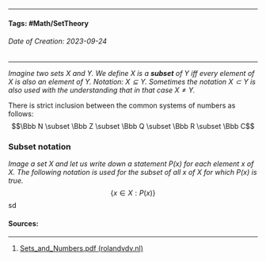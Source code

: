 __________________________________________________________________________
#### **Tags:** #Math/SetTheory 
###### *Date of Creation: 2023-09-24*
__________________________________________________________________________

*Imagine two sets $X$ and $Y$. We define $X$ is a **subset** of $Y$ iff every element of $X$ is also an element of $Y$. Notation: $X \subseteq Y$. Sometimes the notation $X \subset Y$ is also used with the understanding that in that case $X \not = Y$.*

There is strict inclusion between the common systems of numbers as follows:
$$\Bbb N \subset \Bbb Z \subset \Bbb Q \subset \Bbb R \subset \Bbb C$$
### Subset notation

*Image a set $X$ and let us write down a statement $P(x)$ for each element $x$ of $X$. The following notation is used for the subset of all $x$ of $X$ for which $P(x)$ is true.* $$\{x \in X: P(x)\}$$
sd
#### Sources:
__________________________________________________________________________
1. [Sets_and_Numbers.pdf (rolandvdv.nl)](https://www.rolandvdv.nl/Sets_and_Numbers.pdf)